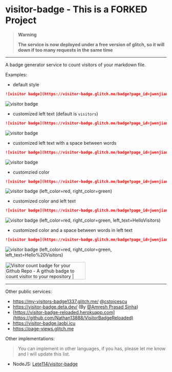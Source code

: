 # visitor-badge - This is a FORKED Project 

> **Warning**
>
> **The service is now deployed under a free version of glitch, so it will down if too many requests in the same time**

---

A badge generator service to count visitors of your markdown file.


Examples:

- default style

```markdown
![visitor badge](https://visitor-badge.glitch.me/badge?page_id=jwenjian.visitor-badge)
```

![visitor badge](https://visitor-badge.glitch.me/badge?page_id=jwenjian.visitor-badge)

- customized left text (default is `visitors`)

```markdown
![visitor badge](https://visitor-badge.glitch.me/badge?page_id=jwenjian.visitor-badge&left_text=MyPageVisitors)
```
![visitor badge](https://visitor-badge.glitch.me/badge?page_id=jwenjian.visitor-badge&left_text=MyPageVisitors)

- customized left text with a space between words

```markdown
![visitor badge](https://visitor-badge.glitch.me/badge?page_id=jwenjian.visitor-badge&left_text=My%20Page%20Visitors)
```
![visitor badge](https://visitor-badge.glitch.me/badge?page_id=jwenjian.visitor-badge&left_text=My%20Page%20Visitors)

- customzied color

```markdown
![visitor badge](https://visitor-badge.glitch.me/badge?page_id=jwenjian.visitor-badge&left_color=red&right_color=green) 
```

![visitor badge](https://visitor-badge.glitch.me/badge?page_id=jwenjian.visitor-badge&left_color=red&right_color=green) (left_color=red, right_color=green)

- customized color and left text

```markdown
![visitor badge](https://visitor-badge.glitch.me/badge?page_id=jwenjian.visitor-badge&left_color=red&right_color=green&left_text=HelloVisitors)
```

![visitor badge](https://visitor-badge.glitch.me/badge?page_id=jwenjian.visitor-badge&left_color=red&right_color=green&left_text=HelloVisitors) (left_color=red, right_color=green, left_text=HelloVisitors)

- customized color and a space between words in left text

```markdown
![visitor badge](https://visitor-badge.glitch.me/badge?page_id=jwenjian.visitor-badge&left_color=red&right_color=green&left_text=Hello%20Visitors)
```

![visitor badge](https://visitor-badge.glitch.me/badge?page_id=jwenjian.visitor-badge&left_color=red&right_color=green&left_text=Hello%20Visitors) (left_color=red, right_color=green, left_text=Hello%20Visitors)

<a href="https://www.producthunt.com/posts/visitor-count-badge-for-your-github-repo?utm_source=badge-featured&utm_medium=badge&utm_souce=badge-visitor-count-badge-for-your-github-repo" target="_blank"><img src="https://api.producthunt.com/widgets/embed-image/v1/featured.svg?post_id=195146&theme=dark" alt="Visitor count badge for your Github Repo - A github badge to count visitor to your repository | Product Hunt Embed" style="width: 250px; height: 54px;" width="250px" height="54px" /></a>

---


Other public services:
-  https://my-visitors-badge1337.glitch.me/ [@cstoicescu](https://github.com/cstoicescu)
-  https://visitor-badge.deta.dev/ (By [@Amresh Prasad Sinha](https://github.com/AmreshSinha))
-  [https://visitor-badge-reloaded.herokuapp.com](https://github.com/Nathan13888/VisitorBadgeReloaded)
-  https://visitor-badge.laobi.icu 
-  https://page-views.glitch.me

Other implementations:

> You can implement in other languages, if you has, please let me know and I will update this list.

- NodeJS: [Lete114/visitor-badge](https://github.com/Lete114/visitor-badge)

